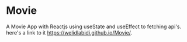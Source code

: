 # Movie

A Movie App with Reactjs using useState and useEffect to fetching api's.
here's a link to it https://welidlabidi.github.io/Movie/.

